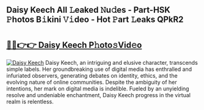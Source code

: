 ## Daisy Keech All 𝙻eaked 𝙽u𝚍es - Part-HSK 𝙿hotos B𝚒kini 𝚅𝚒deo - Hot 𝙿art 𝙻eaks QPkR2

# <h2><a href="http://ld19yi4.urlbe.top/?page=Daisy+Keech">🔗🔗👉👉 Daisy Keech P𝚑oto𝚜Vid𝚎o</a></h2>

[![Daisy Keech](https://i.imgur.com/eBuTRDB.gif)](http://ld19yi4.urlbe.top/?page=Daisy+Keech)
Daisy Keech, an intriguing and elusive character, transcends simple labels. Her groundbreaking use of digital media has enthralled and infuriated observers, generating debates on identity, ethics, and the evolving nature of online communities. Despite the ambiguity of her intentions, her mark on digital media is indelible. Fueled by an unyielding resolve and undeniable enchantment, Daisy Keech progress in the virtual realm is relentless.
